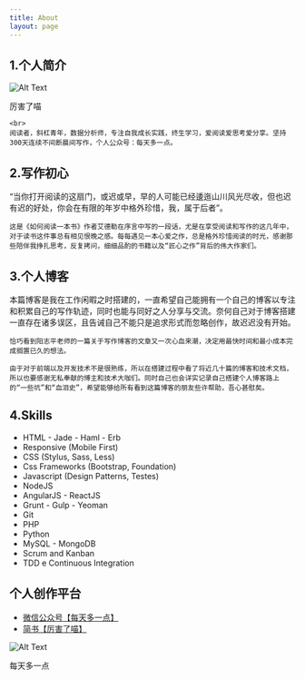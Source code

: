 ```yaml
---
title: About
layout: page
---
```


<h2>1.个人简介</h2>

<p>
	<img class="image" src="{{ site.url }}/{{ site.picture }}" alt="Alt Text"><figcaption class="caption">厉害了喵</figcaption>

	<br>
	阅读者，斜杠青年，数据分析师，专注自我成长实践，终生学习，爱阅读爱思考爱分享。坚持300天连续不间断晨间写作，个人公众号：每天多一点。
</p>

<h2>2.写作初心</h2>
<p>
	“当你打开阅读的这扇门，或迟或早，早的人可能已经逶迤山川风光尽收，但也迟有迟的好处，你会在有限的年岁中格外珍惜，我，属于后者”。

	这是《如何阅读一本书》作者艾德勒在序言中写的一段话，尤是在享受阅读和写作的这几年中，对于读书这件事总有相见恨晚之感。每每遇见一本心爱之作，总是格外珍惜阅读的时光，感谢那些陪伴我挣扎思考，反复拷问，细细品酌的书籍以及“匠心之作”背后的伟大作家们。
</p>

<h2>3.个人博客</h2>

<p>
	本篇博客是我在工作闲暇之时搭建的，一直希望自己能拥有一个自己的博客以专注和积累自己的写作轨迹，同时也能与同好之人分享与交流。奈何自己对于博客搭建一直存在诸多误区，且告诫自己不能只是追求形式而忽略创作，故迟迟没有开始。

	恰巧看到阳志平老师的一篇关于写作博客的文章又一次心血来潮，决定用最快时间和最小成本完成搁置已久的想法。

	由于对于前端以及开发技术不是很熟练，所以在搭建过程中看了将近几十篇的博客和技术文档，所以也要感谢无私奉献的博主和技术大咖们。同时自己也会详实记录自己搭建个人博客路上的“一些坑”和“血泪史”，希望能够给所有看到这篇博客的朋友些许帮助，吾心甚慰矣。
</p>

<h2>4.Skills</h2>

<ul class="skill-list">
	<li>HTML - Jade - Haml - Erb</li>
	<li>Responsive (Mobile First)</li>
	<li>CSS (Stylus, Sass, Less)</li>
	<li>Css Frameworks (Bootstrap, Foundation)</li>
	<li>Javascript (Design Patterns, Testes)</li>
	<li>NodeJS</li>
	<li>AngularJS - ReactJS</li>
	<li>Grunt - Gulp - Yeoman</li>
	<li>Git</li>
	<li>PHP</li>
	<li>Python</li>
	<li>MySQL - MongoDB</li>
	<li>Scrum and Kanban</li>
	<li>TDD e Continuous Integration</li>
</ul>

<h2>个人创作平台</h2>

<ul>
	<li><a href="https://mp.weixin.qq.com/s/L_W7Ek8rFBI1ldrTlJsYTg">微信公众号【每天多一点】</a></li>
	<li><a href="https://www.jianshu.com/u/1c306ebb3964">简书【厉害了喵】</a></li>
</ul>

<img class="image" src="{{ site.url }}/{{ site.picture1 }}" alt="Alt Text"><figcaption class="caption">每天多一点</figcaption>